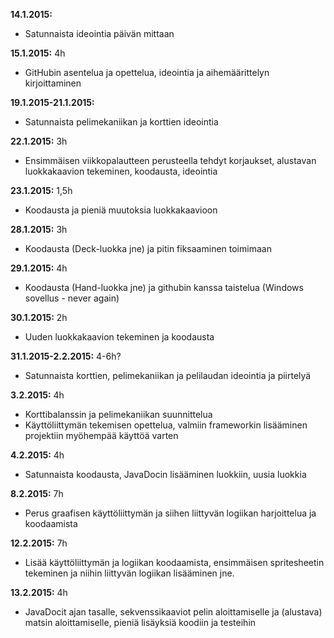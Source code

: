 **14.1.2015:** 
- Satunnaista ideointia päivän mittaan

**15.1.2015:** 4h 
- GitHubin asentelua ja opettelua, ideointia ja aihemäärittelyn kirjoittaminen

**19.1.2015-21.1.2015:** 
- Satunnaista pelimekaniikan ja korttien ideointia

**22.1.2015:** 3h 
- Ensimmäisen viikkopalautteen perusteella tehdyt korjaukset, alustavan luokkakaavion tekeminen, koodausta, ideointia

**23.1.2015:** 1,5h 
- Koodausta ja pieniä muutoksia luokkakaavioon

**28.1.2015:** 3h 
- Koodausta (Deck-luokka jne) ja pitin fiksaaminen toimimaan

**29.1.2015:** 4h 
- Koodausta (Hand-luokka jne) ja githubin kanssa taistelua (Windows sovellus - never again)

**30.1.2015:** 2h 
- Uuden luokkakaavion tekeminen ja koodausta

**31.1.2015-2.2.2015:** 4-6h?
- Satunnaista korttien, pelimekaniikan ja pelilaudan ideointia ja piirtelyä

**3.2.2015:** 4h
- Korttibalanssin ja pelimekaniikan suunnittelua
- Käyttöliittymän tekemisen opettelua, valmiin frameworkin lisääminen projektiin myöhempää käyttöä varten

**4.2.2015:** 4h
- Satunnaista koodausta, JavaDocin lisääminen luokkiin, uusia luokkia

**8.2.2015:** 7h
- Perus graafisen käyttöliittymän ja siihen liittyvän logiikan harjoittelua ja koodaamista

**12.2.2015:** 7h
- Lisää käyttöliittymän ja logiikan koodaamista, ensimmäisen spritesheetin tekeminen ja niihin liittyvän logiikan lisääminen jne.

**13.2.2015:** 4h
- JavaDocit ajan tasalle, sekvenssikaaviot pelin aloittamiselle ja (alustava) matsin aloittamiselle, pieniä lisäyksiä koodiin ja testeihin